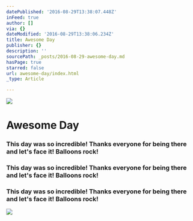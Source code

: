 ```yaml
---
datePublished: '2016-08-29T13:38:07.448Z'
inFeed: true
author: []
via: {}
dateModified: '2016-08-29T13:38:06.234Z'
title: Awesome Day
publisher: {}
description: ''
sourcePath: _posts/2016-08-29-awesome-day.md
hasPage: true
starred: false
url: awesome-day/index.html
_type: Article

---
```

![](https://the-grid-user-content.s3-us-west-2.amazonaws.com/607910ee-d303-4539-a4d2-e96b30c8d7e4.jpg)

# Awesome Day

### This day was so incredible! Thanks everyone for being there and let's face it! Balloons rock!

### This day was so incredible! Thanks everyone for being there and let's face it! Balloons rock!

### This day was so incredible! Thanks everyone for being there and let's face it! Balloons rock!
![](https://the-grid-user-content.s3-us-west-2.amazonaws.com/7ae73b90-96f7-4be4-a6d1-fb21c73d5615.jpg)